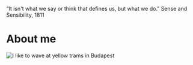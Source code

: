 
“It isn't what we say or think that defines us, but what we do.”
                                  Sense and Sensibility, 1811

# About me

![I like to wave at yellow trams in  Budapest](https://github.com/weronikapaluch/weronikapaluch.github.io/assets/161241293/6bed62d9-1225-4bf4-be0b-c1aa0305965f)
